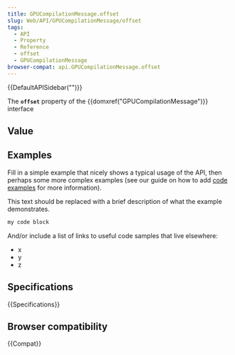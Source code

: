 ```yaml
---
title: GPUCompilationMessage.offset
slug: Web/API/GPUCompilationMessage/offset
tags:
  - API
  - Property
  - Reference
  - offset
  - GPUCompilationMessage
browser-compat: api.GPUCompilationMessage.offset
---
```

{{DefaultAPISidebar("")}}

The **`offset`** property of the {{domxref("GPUCompilationMessage")}} interface 

## Value



## Examples

Fill in a simple example that nicely shows a typical usage of the API, then perhaps some more complex examples (see our guide on how to add [code examples](/en-US/docs/MDN/Contribute/Structures/Code_examples) for more information).

This text should be replaced with a brief description of what the example demonstrates.

```js
my code block
```

And/or include a list of links to useful code samples that live elsewhere:

*   x
*   y
*   z

## Specifications

{{Specifications}}

## Browser compatibility

{{Compat}}


